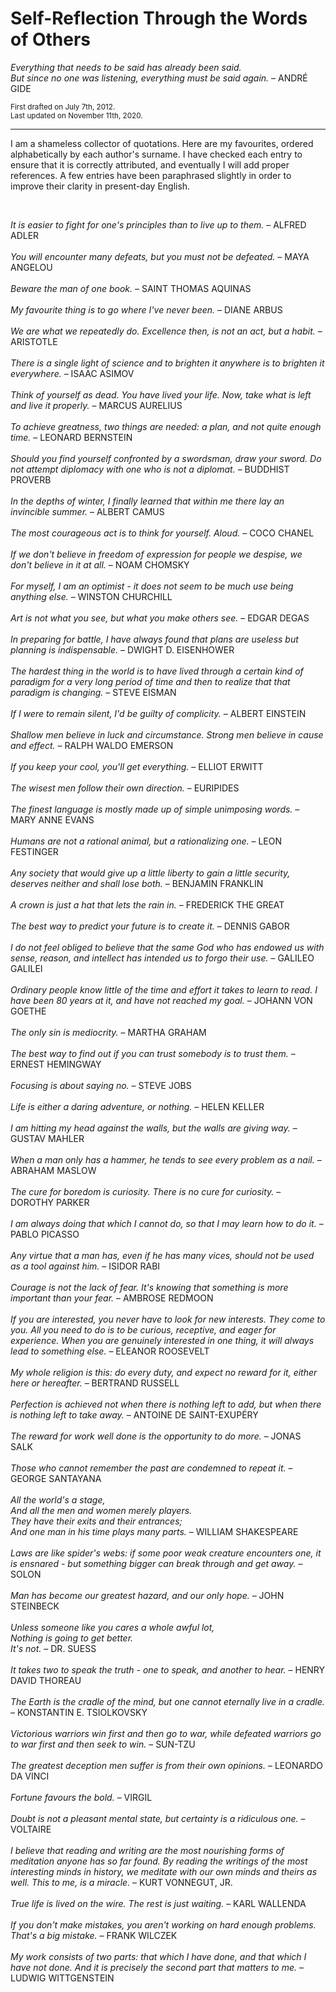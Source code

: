 
# Self-Reflection Through the Words of Others

*Everything that needs to be said has already been said.\
But since no one was listening, everything must be said again.* &ndash; ANDRÉ GIDE

<sub>First drafted on July 7th, 2012.</sub> \
<sub>Last updated on November 11th, 2020.</sub>

___

I am a shameless collector of quotations. Here are my favourites, ordered alphabetically by each author's surname. I have checked each entry to ensure that it is correctly attributed, and eventually I will add proper references. A few entries have been paraphrased slightly in order to improve their clarity in present-day English.

<br>

*It is easier to fight for one's principles than to live up to them.* &ndash; ALFRED ADLER
\
\
*You will encounter many defeats, but you must not be defeated.*  &ndash; MAYA ANGELOU
\
\
*Beware the man of one book.* &ndash; SAINT THOMAS AQUINAS
\
\
*My favourite thing is to go where I've never been.* &ndash; DIANE ARBUS
\
\
*We are what we repeatedly do. Excellence then, is not an act, but a habit.* &ndash; ARISTOTLE
\
\
*There is a single light of science and to brighten it anywhere is to brighten it everywhere.* &ndash; ISAAC ASIMOV
\
\
*Think of yourself as dead. You have lived your life. Now, take what is left and live it properly.* &ndash; MARCUS AURELIUS
\
\
*To achieve greatness, two things are needed: a plan, and not quite enough time.* &ndash; LEONARD BERNSTEIN
\
\
*Should you find yourself confronted by a swordsman, draw your sword. Do not attempt diplomacy with one who is not a diplomat.* &ndash; BUDDHIST PROVERB
\
\
*In the depths of winter, I finally learned that within me there lay an invincible summer.* &ndash; ALBERT CAMUS
\
\
*The most courageous act is to think for yourself. Aloud.* &ndash; COCO CHANEL
\
\
*If we don't believe in freedom of expression for people we despise, we don't believe in it at all.* &ndash; NOAM CHOMSKY
\
\
*For myself, I am an optimist - it does not seem to be much use being anything else.* &ndash; WINSTON CHURCHILL
\
\
*Art is not what you see, but what you make others see.* &ndash; EDGAR DEGAS
\
\
*In preparing for battle, I have always found that plans are useless but planning is indispensable.* &ndash; DWIGHT D. EISENHOWER
\
\
*The hardest thing in the world is to have lived through a certain kind of paradigm for a very long period of time and then to realize that that paradigm is changing.* &ndash; STEVE EISMAN
\
\
*If I were to remain silent, I'd be guilty of complicity.* &ndash; ALBERT EINSTEIN
\
\
*Shallow men believe in luck and circumstance. Strong men believe in cause and effect.*  &ndash; RALPH WALDO EMERSON
\
\
*If you keep your cool, you'll get everything.* &ndash; ELLIOT ERWITT
\
\
*The wisest men follow their own direction.* &ndash; EURIPIDES
\
\
*The finest language is mostly made up of simple unimposing words.* &ndash; MARY ANNE EVANS
\
\
*Humans are not a rational animal, but a rationalizing one.* &ndash; LEON FESTINGER
\
\
*Any society that would give up a little liberty to gain a little security, deserves neither and shall lose both.* &ndash;
BENJAMIN FRANKLIN
\
\
*A crown is just a hat that lets the rain in.* &ndash; FREDERICK THE GREAT
\
\
*The best way to predict your future is to create it.* &ndash; DENNIS GABOR
\
\
*I do not feel obliged to believe that the same God who has endowed us with sense, reason, and intellect has
intended us to forgo their use.* &ndash; GALILEO GALILEI
\
\
*Ordinary people know little of the time and effort it takes to learn to read. I have been 80 years at it, and have
not reached my goal.* &ndash; JOHANN VON GOETHE
\
\
*The only sin is mediocrity.* &ndash; MARTHA GRAHAM
\
\
*The best way to find out if you can trust somebody is to trust them.* &ndash; ERNEST HEMINGWAY
\
\
*Focusing is about saying no.* &ndash; STEVE JOBS
\
\
*Life is either a daring adventure, or nothing.* &ndash; HELEN KELLER
\
\
*I am hitting my head against the walls, but the walls are giving way.* &ndash; GUSTAV MAHLER
\
\
*When a man only has a hammer, he tends to see every problem as a nail.* &ndash; ABRAHAM MASLOW
\
\
*The cure for boredom is curiosity. There is no cure for curiosity.* &ndash; DOROTHY PARKER
\
\
*I am always doing that which I cannot do, so that I may learn how to do it.* &ndash; PABLO PICASSO
\
\
*Any virtue that a man has, even if he has many vices, should not be used as a tool against him.* &ndash; ISIDOR RABI
\
\
*Courage is not the lack of fear. It's knowing that something is more important than your fear.* &ndash; AMBROSE REDMOON
\
\
*If you are interested, you never have to look for new interests. They come to you. All you need to do is to be curious, receptive, and eager for experience. When you are genuinely interested in one thing, it will always lead to something else.* &ndash; ELEANOR ROOSEVELT
\
\
*My whole religion is this: do every duty, and expect no reward for it, either here or hereafter.* &ndash; BERTRAND RUSSELL
\
\
*Perfection is achieved not when there is nothing left to add, but when there is nothing left to take away.* &ndash;
ANTOINE DE SAINT-EXUPÉRY
\
\
*The reward for work well done is the opportunity to do more.* &ndash; JONAS SALK
\
\
*Those who cannot remember the past are condemned to repeat it.* &ndash; GEORGE SANTAYANA
\
\
*All the world's a stage,*\
*And all the men and women merely players.*\
*They have their exits and their entrances;*\
*And one man in his time plays many parts.* &ndash; WILLIAM SHAKESPEARE
\
\
*Laws are like spider's webs: if some poor weak creature encounters one, it is ensnared - but something bigger
can break through and get away.* &ndash; SOLON
\
\
*Man has become our greatest hazard, and our only hope.* &ndash; JOHN STEINBECK
\
\
*Unless someone like you cares a whole awful lot,*\
*Nothing is going to get better.*\
*It's not.* &ndash; DR. SUESS
\
\
*It takes two to speak the truth - one to speak, and another to hear.* &ndash; HENRY DAVID THOREAU
\
\
*The Earth is the cradle of the mind, but one cannot eternally live in a cradle.* &ndash; KONSTANTIN E. TSIOLKOVSKY
\
\
*Victorious warriors win first and then go to war, while defeated warriors go to war first and then seek to win.* &ndash;
SUN-TZU
\
\
*The greatest deception men suffer is from their own opinions.* &ndash; LEONARDO DA VINCI
\
\
*Fortune favours the bold.* &ndash; VIRGIL
\
\
*Doubt is not a pleasant mental state, but certainty is a ridiculous one.* &ndash; VOLTAIRE
\
\
*I believe that reading and writing are the most nourishing forms of meditation anyone has so far found. By reading the writings of the most interesting minds in history, we meditate with our own minds and theirs as well. This to me, is a miracle.* &ndash; KURT VONNEGUT, JR.
\
\
*True life is lived on the wire. The rest is just waiting.* &ndash; KARL WALLENDA
\
\
*If you don't make mistakes, you aren't working on hard enough problems. That's a big mistake.* &ndash; FRANK WILCZEK
\
\
*My work consists of two parts: that which I have done, and that which I have not done. And it is precisely the
second part that matters to me.* &ndash; LUDWIG WITTGENSTEIN

